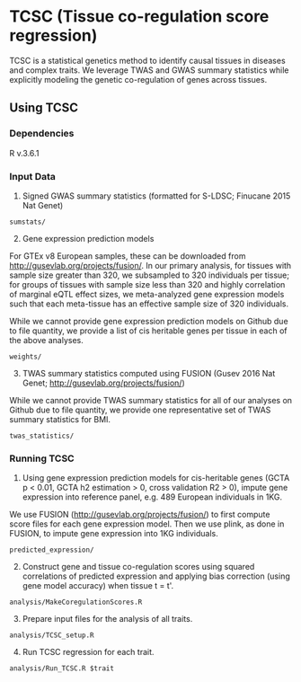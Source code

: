 # TCSC (Tissue co-regulation score regression)

TCSC is a statistical genetics method to identify causal tissues in diseases and complex traits. We leverage TWAS and GWAS summary statistics while explicitly modeling the genetic co-regulation of genes across tissues.

## Using TCSC

### Dependencies

R v.3.6.1

### Input Data 

1. Signed GWAS summary statistics (formatted for S-LDSC; Finucane 2015 Nat Genet)
```
sumstats/
```

2. Gene expression prediction models

For GTEx v8 European samples, these can be downloaded from http://gusevlab.org/projects/fusion/. In our primary analysis, for tissues with sample size greater than 320, we subsampled to 320 individuals per tissue; for groups of tissues with sample size less than 320 and highly correlation of marginal eQTL effect sizes, we meta-analyzed gene expression models such that each meta-tissue has an effective sample size of 320 individuals. 

While we cannot provide gene expression prediction models on Github due to file quantity, we provide a list of cis heritable genes per tissue in each of the above analyses. 
```
weights/
```

3. TWAS summary statistics computed using FUSION (Gusev 2016 Nat Genet; http://gusevlab.org/projects/fusion/)

While we cannot provide TWAS summary statistics for all of our analyses on Github due to file quantity, we provide one representative set of TWAS summary statistics for BMI.
```
twas_statistics/
```

### Running TCSC

1. Using gene expression prediction models for cis-heritable genes (GCTA p < 0.01, GCTA h2 estimation > 0, cross validation R2 > 0), impute gene expression into reference panel, e.g. 489 European individuals in 1KG. 

We use FUSION (http://gusevlab.org/projects/fusion/) to first compute score files for each gene expression model. Then we use plink, as done in FUSION, to impute gene expression into 1KG individuals.
```
predicted_expression/
```

2. Construct gene and tissue co-regulation scores using squared correlations of predicted expression and applying bias correction (using gene model accuracy) when tissue t = t'. 

```
analysis/MakeCoregulationScores.R
```

3. Prepare input files for the analysis of all traits. 
```
analysis/TCSC_setup.R
```

4. Run TCSC regression for each trait. 
```
analysis/Run_TCSC.R $trait
```


